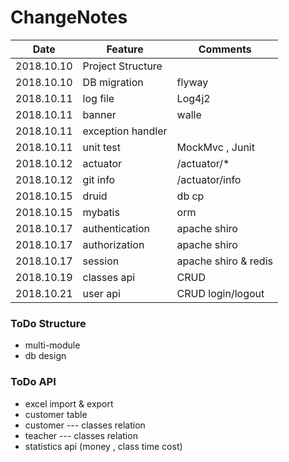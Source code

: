 # ChangeNotes

| Date | Feature | Comments | 
| --- | --- | --- |
| 2018.10.10 | Project Structure |  |
| 2018.10.10 | DB migration | flyway |
| 2018.10.11 | log file | Log4j2 |
| 2018.10.11 | banner | walle |
| 2018.10.11 | exception handler |
| 2018.10.11 | unit test | MockMvc , Junit |
| 2018.10.12 | actuator | /actuator/* |
| 2018.10.12 | git info | /actuator/info |
| 2018.10.15 | druid | db cp |
| 2018.10.15 | mybatis | orm |
| 2018.10.17 | authentication | apache shiro |
| 2018.10.17 | authorization | apache shiro |
| 2018.10.17 | session  | apache shiro & redis |
| 2018.10.19 | classes api  | CRUD |
| 2018.10.21 | user api  | CRUD login/logout |

### ToDo Structure
* multi-module
* db design

### ToDo API
* excel import & export
* customer table
* customer --- classes relation
* teacher --- classes relation
* statistics api (money , class time cost)
